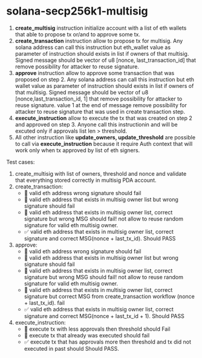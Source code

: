 # solana-secp256k1-multisig

1. **create_multisig** instruction initialize account with a list of eth wallets that able to propose tx or/and to approve some tx.
2. **create_transaction** instruction allow to propose tx for multisig. Any solana address can call this instruction but eth_wallet value as parameter of instruction should exists in list if owners of that multisig. Signed message should be vector of u8 [nonce, last_transaction_id] that remove possibility for attacker to reuse signature.
3. **approve** instruction allow to approve some transaction that was proposed on step 2. Any solana address can call this instruction but eth wallet value as parameter of instruction should exists in list if owners of that multisig.
   Signed message should be vector of u8 [nonce,last_transaction_id, 1] that remove possibility for attacker to reuse signature. value 1 at the end of message remove possibility for attacker to reuse signature that was used in create transaction step.
4. **execute_instruction** allow to execute the tx that was created on step 2 and approved on step 3. Anyone call this instructionin and will be excuted only if approvals list len > threshold.
5. All other instruction like **update_owners, update_threshold** are possible to call via **execute_instruction** because it require Auth context that will work only when tx approved by list of eth signers.

Test cases:

1. create_multisig with list of owners, threshold and nonce and validate that everything stored correctly in multisig PDA account.
2. create_transaction:
   - 🚫 valid eth address wrong signature should fail
   - 🚫 valid eth address that exists in multisig owner list but wrong signature should fail
   - 🚫 valid eth address that exists in multisig owner list, correct signature but wrong MSG should fail! not allow to reuse random signature for valid eth multisig owner.
   - :white_check_mark: valid eth address that exists in multisig owner list, correct signature and correct MSG(nonce + last_tx_id). Should PASS
3. approve:
   - 🚫 valid eth address wrong signature should fail
   - 🚫 valid eth address that exists in multisig owner list but wrong signature should fail
   - 🚫 valid eth address that exists in multisig owner list, correct signature but wrong MSG should fail! not allow to reuse random signature for valid eth multisig owner.
   - 🚫 valid eth address that exists in multisig owner list, correct signature but correct MSG from create_transaction workflow (nonce + last_tx_id). fail
   - :white_check_mark: valid eth address that exists in multisig owner list, correct signature and correct MSG(nonce + last_tx_id + 1). Should PASS
4. execute_instruction:
   - 🚫 execute tx with less approvals then threshold should Fail
   - 🚫 execute tx that already was executed should fail
   - :white_check_mark: execute tx that has approvals more then threshold and tx did not executed in past should Should PASS.
